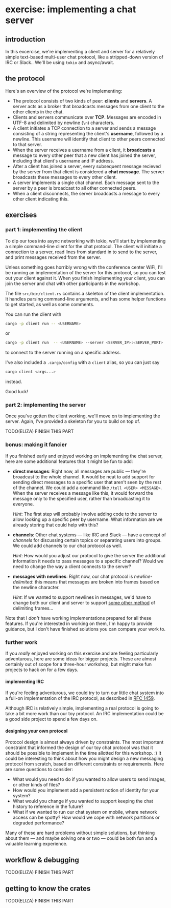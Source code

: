 # exercise: implementing a chat server

## introduction

In this excercise, we're implementing a client and server for a relatively
simple text-based multi-user chat protocol, like a stripped-down version of IRC
or Slack.. We'll be using `tokio` and async/await.

## the protocol

Here's an overview of the protocol we're implementing:

+ The protocol consists of two kinds of peer: **clients** and **servers**. A
  server acts as a broker that broadcasts messages from one client to the other
  clients in the chat.
+ Clients and servers communicate over **TCP**. Messages are encoded in UTF-8
  and delimited by newline (`\n`) characters.
+ A client initiates a TCP connection to a server and sends a message consisting
  of a string representing the client's **username**, followed by a newline.
  This username will identify that client to other peers connected to that server.
+ When the server receives a username from a client, it **broadcasts** a message
  to every other peer that a new client has joined the server, including that
  client's username and IP address.
+ After a client has joined a server, every subsequent message recieved by the
  server from that client is considered a **chat message**. The server
  broadcasts these messages to every other client.
+ A server implements a single chat channel. Each message sent to the server by
  a peer is broadcast to all other connected peers.
+ When a client disconnects, the server broadcasts a message to every other
  client indicating this.

## exercises

### part 1: implementing the client

To dip our toes into async networking with tokio, we'll start by implementing a
simple command-line client for the chat protocol. The client will initiate a
connection to a server, read lines from standard in to send to the server, and
print messages received from the server.

Unless something goes horribly wrong with the conference center WiFi, I'll be
running an implementation of the  server for this protocol, so you can test out
your client against it. When you finish implementing your client, you can join
the server and chat with other participants in the workshop.

The file `src/bin/client.rs` contains a skeleton of the client implementation.
It handles parsing command-line arguments, and has some helper functions to get
started, as well as some comments.

You can run the client with

```bash
cargo -p client run -- <USERNAME>
```

or

```bash
cargo -p client run  -- <USERNAME> --server <SERVER_IP>:<SERVER_PORT>
```

to connect to the server running on a specific address.

I've also included a `.cargo/config` with a `client` alias, so you can just say

```bash
cargo client <args...>
```

instead.

Good luck!

### part 2: implementing the server

Once you've gotten the client working, we'll move on to implementing the server.
Again, I've provided a skeleton for you to build on top of.

TODO(ELIZA) FINISH THIS PART

### bonus: making it fancier

If you finished early and enjoyed working on implementing the chat server, here
are some  additional features that it might be fun to add:

+ **direct messages**: Right now, all messages are public — they're broadcast
  to the whole channel. It would be neat to add support for sending direct
  messages to a specific user that aren't seen by the rest of the channel.
  We could add a command like `/tell <USER> <MESSAGE>`. When the server receives
  a message like this, it would forward the message only to the specified user,
  rather than broadcasting it to everyone.

  *Hint*: The first step will probably involve adding code to the server to
  allow looking up a specific peer by username. What information are we already
  storing that could help with this?
+ **channels**: Other chat systems — like IRC and Slack — have a concept of
  _channels_ for discussing certain topics or separating users into groups. We
  could add channels to our chat protocol as well.

  *Hint*: How would you adjust our protocol to give the server the additional
  information it needs to pass messages to a specific channel? Would we need to
  change the way a client connects to the server?
+ **messages with newlines**: Right now, our chat protocol is
  _newline-delimited_: this means that messages are broken into frames based on
  the newline character.

  *Hint*: If we wanted to support newlines in messages, we'd have
  to change both our client and server to support [some other method][len] of
  delimiting frames...

Note that I _don't_ have working implementations prepared for all these
features. If you're interested in working on them, I'm happy to provide
guidance, but I don't have finished solutions you can compare your work to.

[len]: https://docs.rs/tokio/0.2.0-alpha.4/tokio/codec/length_delimited/index.html

### further work

If you *really* enjoyed working on this exercise and are feeling particularly
adventurous, here are some ideas for bigger projects. These are almost certainly
out of scope for a three-hour workshop, but might make fun projects to hack on
for a few days.

#### implementing IRC

If you're feeling adventurous, we could try to turn our little chat system into a
full-on implementation of the IRC protocol, as described in [RFC 1459][irc].

Although IRC is relatively simple, implementing a real protocol is going to take
a bit more work than our toy protocol. An IRC implementation could be a good
side project to spend a few days on.

[irc]: https://tools.ietf.org/html/rfc1459

#### designing your own protocol

Protocol design is almost always driven by constraints. The most important
constraint that informed the design of our toy chat protocol was that it should
be possible to implement in the time allotted for this workshop. :) It could be
interesting to think about how you might design a new messaging protocol from
scratch, based on different constraints or requirements. Here are some questions
to consider:

- What would you need to do if you wanted to allow users to send images, or
  other kinds of files?
- How would you implement add a persistent notion of identity for your system?
- What would you change if you wanted to support keeping the chat history to
  reference in the future?
- What if we wanted to run our chat system on mobile, where network access can
  be spotty? How would we cope with network partitions or degraded performance?

Many of these are hard problems without simple solutions, but thinking about
them — and maybe solving one or two — could be both fun and a valuable learning
experience.

## workflow & debugging

TODO(ELIZA) FINISH THIS PART

## getting to know the crates

TODO(ELIZA) FINISH THIS PART
